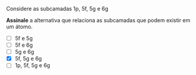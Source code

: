 Considere as subcamadas $\mathrm{1p}$, $\mathrm{5f}$, $\mathrm{5g}$ e $\mathrm{6g}$

**Assinale** a alternativa que relaciona as subcamadas que podem existir em um átomo.

- [ ] $\mathrm{5f}$ e $\mathrm{5g}$
- [ ] $\mathrm{5f}$ e $\mathrm{6g}$
- [ ] $\mathrm{5g}$ e $\mathrm{6g}$
- [x] $\mathrm{5f}$, $\mathrm{5g}$ e $\mathrm{6g}$
- [ ] $\mathrm{1p}$, $\mathrm{5f}$, $\mathrm{5g}$ e $\mathrm{6g}$
